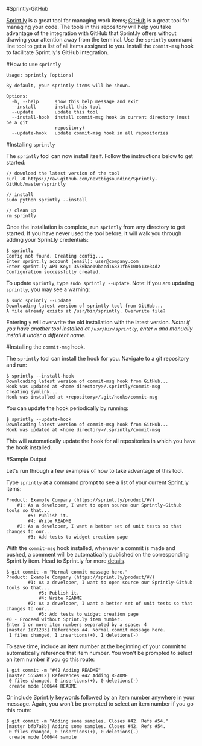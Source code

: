 #Sprintly-GitHub

[Sprint.ly](http://sprint.ly/ 'Sprint.ly') is a great tool for managing work items; [GitHub](http://github.com 'GitHub') is a great tool for managing your code. The tools in this repository will help you take advantage of the integration with GitHub that Sprint.ly offers without drawing your attention away from the terminal. Use the `sprintly` command line tool to get a list of all items assigned to you. Install the `commit-msg` hook to facilitate Sprint.ly's GitHub integration.

#How to use `sprintly`

	Usage: sprintly [options]

	By default, your sprintly items will be shown.
	
	Options:
	  -h, --help      show this help message and exit
	  --install       install this tool
	  --update        update this tool
	  --install-hook  install commit-msg hook in current directory (must be a git
					  repository)
	  --update-hook   update commit-msg hook in all repositories
	  
#Installing `sprintly`

The `sprintly` tool can now install itself. Follow the instructions below to get started:

	// download the latest version of the tool
	curl -O https://raw.github.com/nextbigsoundinc/Sprintly-GitHub/master/sprintly
	
	// install
	sudo python sprintly --install
	
	// clean up
	rm sprintly
	
Once the installation is complete, run `sprintly` from any directory to get started. If you have never used the tool before, it will walk you through adding your Sprint.ly credentials:

	$ sprintly
	Config not found. Creating config...
	Enter sprint.ly account (email): user@company.com
	Enter sprint.ly API Key: 3536bae19bacd16831fb5100b13e34d2
	Configuration successfully created.

To update `sprintly`, type `sudo sprintly --update`. Note: if you are updating `sprintly`, you may see a warning:

	$ sudo sprintly --update
	Downloading latest version of sprintly tool from GitHub...
	A file already exists at /usr/bin/sprintly. Overwrite file? 
	
Entering `y` will overwrite the old installation with the latest version. *Note: if you have another tool installed at `/usr/bin/sprintly`, enter `n` and manually install it under a different name.*

#Installing the `commit-msg` hook.

The `sprintly` tool can install the hook for you. Navigate to a git repository and run:

	$ sprintly --install-hook
	Downloading latest version of commit-msg hook from GitHub...
	Hook was updated at <home directory>/.sprintly/commit-msg
	Creating symlink...
	Hook was installed at <repository>/.git/hooks/commit-msg
	
You can update the hook periodically by running:

	$ sprintly --update-hook
	Downloading latest version of commit-msg hook from GitHub...
	Hook was updated at <home directory>/.sprintly/commit-msg
	
This will automatically update the hook for all repositories in which you have the hook installed.
	
#Sample Output

Let's run through a few examples of how to take advantage of this tool.

Type `sprintly` at a command prompt to see a list of your current Sprint.ly items:

	Product: Example Company (https://sprint.ly/product/#/)
		#1: As a developer, I want to open source our Sprintly-Github tools so that...  
			#5: Publish it.
			#4: Write README
		#2: As a developer, I want a better set of unit tests so that changes to our...
			#3: Add tests to widget creation page

With the `commit-msg` hook installed, whenever a commit is made and pushed, a comment will be automatically published on the corresponding Sprint.ly item. Head to Sprint.ly for more [details](http://support.sprint.ly/kb/integration/available-scmvcs-commands 'Sprint.ly SCM/VCS Commands').
	
	$ git commit -m "Normal commit message here."
	Product: Example Company (https://sprint.ly/product/#/)
			#1: As a developer, I want to open source our Sprintly-Github tools so that...  
				#5: Publish it.
				#4: Write README
			#2: As a developer, I want a better set of unit tests so that changes to our...
				#3: Add tests to widget creation page
	#0 - Proceed without Sprint.ly item number.
	Enter 1 or more item numbers separated by a space: 4
	[master 1e71283] References #4. Normal commit message here.
	 1 files changed, 1 insertions(+), 1 deletions(-)
	 
To save time, include an item number at the beginning of your commit to automatically reference that item number. You won't be prompted to select an item number if you go this route:
	
	$ git commit -m "#42 Adding README"
	[master 555a912] References #42 Adding README
	 0 files changed, 0 insertions(+), 0 deletions(-)
	 create mode 100644 README

Or include Sprint.ly keywords followed by an item number anywhere in your message. Again, you won't be prompted to select an item number if you go this route:

	$ git commit -m "Adding some samples. Closes #42. Refs #54."
	[master bfb7a8b] Adding some samples. Closes #42. Refs #54.
	 0 files changed, 0 insertions(+), 0 deletions(-)
	 create mode 100644 sample